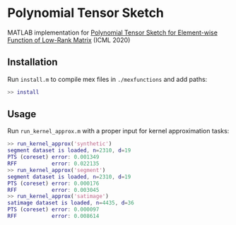 # Polynomial Tensor Sketch
MATLAB implementation for [Polynomial Tensor Sketch for Element-wise Function of Low-Rank Matrix](https://arxiv.org/abs/1905.11616) (ICML 2020)

## Installation
Run ```install.m``` to compile mex files in ```./mexfunctions``` and add paths:
```matlab
>> install
```

## Usage
Run ```run_kernel_approx.m``` with a proper input for kernel approximation tasks:
```matlab
>> run_kernel_approx('synthetic')
segment dataset is loaded, n=2310, d=19
PTS (coreset) error: 0.001349
RFF           error: 0.022135
>> run_kernel_approx('segment') 
segment dataset is loaded, n=2310, d=19
PTS (coreset) error: 0.000176
RFF           error: 0.003045
>> run_kernel_approx('satimage') 
satimage dataset is loaded, n=4435, d=36
PTS (coreset) error: 0.000097
RFF           error: 0.008614
```